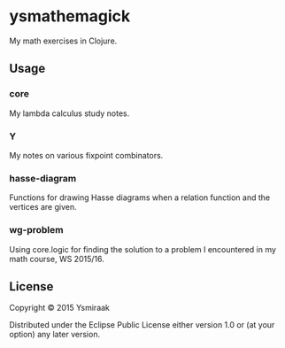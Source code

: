 # ysmathemagick

My math exercises in Clojure.

## Usage

### core ###

My lambda calculus study notes.

### Y ###

My notes on various fixpoint combinators.

### hasse-diagram ###

Functions for drawing Hasse diagrams when a relation function and the vertices are given.

### wg-problem ###

Using core.logic for finding the solution to a problem I encountered in my math course, WS 2015/16.

## License

Copyright © 2015 Ysmiraak

Distributed under the Eclipse Public License either version 1.0 or (at
your option) any later version.
